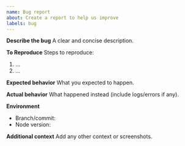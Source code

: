 ```yaml
---
name: Bug report
about: Create a report to help us improve
labels: bug
---
```


**Describe the bug**
A clear and concise description.

**To Reproduce**
Steps to reproduce:
1. …
2. …

**Expected behavior**
What you expected to happen.

**Actual behavior**
What happened instead (include logs/errors if any).

**Environment**
- Branch/commit:
- Node version:

**Additional context**
Add any other context or screenshots.
